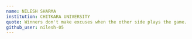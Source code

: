 ```yaml
---
name: NILESH SHARMA
institution: CHITKARA UNIVERSITY  
quote: Winners don't make excuses when the other side plays the game.
github_user: nilesh-05
---
```

